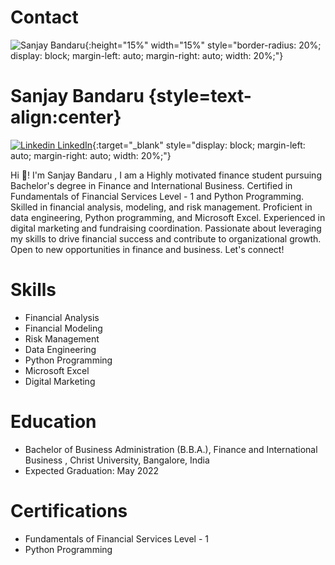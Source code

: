 

    
# Contact
![Sanjay Bandaru](https://media.licdn.com/dms/image/D5622AQGXQb7pmc3ngA/feedshare-shrink_800/0/1688022690008?e=1692230400&v=beta&t=7SLzaSyozq-4wjIlXfNxFbaYhs3J1rfTxhSM8UudZGU){:height="15%" width="15%" style="border-radius: 20%; display: block; margin-left: auto; margin-right: auto; width: 20%;"}


# Sanjay Bandaru {style=text-align:center}

<!-- keep linkedin icon  and on the click it should redirect to my page -->
[![Linkedin](https://i.stack.imgur.com/gVE0j.png) LinkedIn](https://www.linkedin.com/in/sanjay-bandaru){:target="_blank" style="display: block; margin-left: auto; margin-right: auto; width: 20%;"}



Hi 👋! I'm Sanjay Bandaru , I am a Highly motivated finance student pursuing Bachelor's degree in Finance and International Business. Certified in Fundamentals of Financial Services Level - 1 and Python Programming. Skilled in financial analysis, modeling, and risk management. Proficient in data engineering, Python programming, and Microsoft Excel. Experienced in digital marketing and fundraising coordination. Passionate about leveraging my skills to drive financial success and contribute to organizational growth. Open to new opportunities in finance and business. Let's connect!

# Skills
- Financial Analysis
- Financial Modeling
- Risk Management
- Data Engineering
- Python Programming
- Microsoft Excel
- Digital Marketing

# Education
- Bachelor of Business Administration (B.B.A.), Finance and International Business , Christ University, Bangalore, India   
- Expected Graduation: May 2022

# Certifications
- Fundamentals of Financial Services Level - 1
- Python Programming

